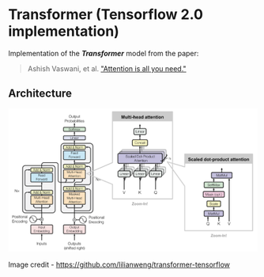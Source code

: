 # Transformer (Tensorflow 2.0 implementation)




Implementation of the ***Transformer*** model from the paper:

> Ashish Vaswani, et al. ["Attention is all you need."](https://arxiv.org/pdf/1706.03762.pdf) 



## Architecture




![Transformer model](./images/attention.png)



Image credit - https://github.com/lilianweng/transformer-tensorflow
